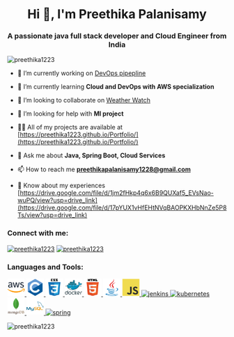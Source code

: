 <h1 align="center">Hi 👋, I'm Preethika Palanisamy</h1>
<h3 align="center">A passionate java full stack developer and Cloud Engineer from India</h3>

<p align="left"> <img src="https://komarev.com/ghpvc/?username=preethika1223&label=Profile%20views&color=0e75b6&style=flat" alt="preethika1223" /> </p>

- 🔭 I’m currently working on [DevOps pipepline](https://github.com/Preethika1223/aws-codepipeline-s3-codedeploy-linux)

- 🌱 I’m currently learning **Cloud and DevOps with AWS specialization**

- 👯 I’m looking to collaborate on [Weather Watch](https://github.com/Preethika1223/Weather-watch-mini-project-)

- 🤝 I’m looking for help with **Ml project**

- 👨‍💻 All of my projects are available at [https://preethika1223.github.io/Portfolio/](https://preethika1223.github.io/Portfolio/)

- 💬 Ask me about **Java, Spring Boot, Cloud Services**

- 📫 How to reach me **preethikapalanisamy1228@gmail.com**

- 📄 Know about my experiences [https://drive.google.com/file/d/1jm2fHkp4q6x6B9QUXaf5_EVsNao-wuPQ/view?usp=drive_link](https://drive.google.com/file/d/17pYUX1vHfEHtNVqBAOPKXHbNnZe5P8Ts/view?usp=drive_link)

<h3 align="left">Connect with me:</h3>
<p align="left">
<a href="https://linkedin.com/in/preethika1223" target="blank"><img align="center" src="https://raw.githubusercontent.com/rahuldkjain/github-profile-readme-generator/master/src/images/icons/Social/linked-in-alt.svg" alt="preethika1223" height="30" width="40" /></a>
<a href="https://www.leetcode.com/preethika1223" target="blank"><img align="center" src="https://raw.githubusercontent.com/rahuldkjain/github-profile-readme-generator/master/src/images/icons/Social/leet-code.svg" alt="preethika1223" height="30" width="40" /></a>
</p>

<h3 align="left">Languages and Tools:</h3>
<p align="left"> <a href="https://aws.amazon.com" target="_blank" rel="noreferrer"> <img src="https://raw.githubusercontent.com/devicons/devicon/master/icons/amazonwebservices/amazonwebservices-original-wordmark.svg" alt="aws" width="40" height="40"/> </a> <a href="https://www.cprogramming.com/" target="_blank" rel="noreferrer"> <img src="https://raw.githubusercontent.com/devicons/devicon/master/icons/c/c-original.svg" alt="c" width="40" height="40"/> </a> <a href="https://www.w3schools.com/css/" target="_blank" rel="noreferrer"> <img src="https://raw.githubusercontent.com/devicons/devicon/master/icons/css3/css3-original-wordmark.svg" alt="css3" width="40" height="40"/> </a> <a href="https://www.docker.com/" target="_blank" rel="noreferrer"> <img src="https://raw.githubusercontent.com/devicons/devicon/master/icons/docker/docker-original-wordmark.svg" alt="docker" width="40" height="40"/> </a> <a href="https://www.w3.org/html/" target="_blank" rel="noreferrer"> <img src="https://raw.githubusercontent.com/devicons/devicon/master/icons/html5/html5-original-wordmark.svg" alt="html5" width="40" height="40"/> </a> <a href="https://www.java.com" target="_blank" rel="noreferrer"> <img src="https://raw.githubusercontent.com/devicons/devicon/master/icons/java/java-original.svg" alt="java" width="40" height="40"/> </a> <a href="https://developer.mozilla.org/en-US/docs/Web/JavaScript" target="_blank" rel="noreferrer"> <img src="https://raw.githubusercontent.com/devicons/devicon/master/icons/javascript/javascript-original.svg" alt="javascript" width="40" height="40"/> </a> <a href="https://www.jenkins.io" target="_blank" rel="noreferrer"> <img src="https://www.vectorlogo.zone/logos/jenkins/jenkins-icon.svg" alt="jenkins" width="40" height="40"/> </a> <a href="https://kubernetes.io" target="_blank" rel="noreferrer"> <img src="https://www.vectorlogo.zone/logos/kubernetes/kubernetes-icon.svg" alt="kubernetes" width="40" height="40"/> </a> <a href="https://www.mongodb.com/" target="_blank" rel="noreferrer"> <img src="https://raw.githubusercontent.com/devicons/devicon/master/icons/mongodb/mongodb-original-wordmark.svg" alt="mongodb" width="40" height="40"/> </a> <a href="https://www.mysql.com/" target="_blank" rel="noreferrer"> <img src="https://raw.githubusercontent.com/devicons/devicon/master/icons/mysql/mysql-original-wordmark.svg" alt="mysql" width="40" height="40"/> </a> <a href="https://spring.io/" target="_blank" rel="noreferrer"> <img src="https://www.vectorlogo.zone/logos/springio/springio-icon.svg" alt="spring" width="40" height="40"/> </a> </p>

<p><img align="center" src="https://github-readme-streak-stats.herokuapp.com/?user=preethika1223&" alt="preethika1223" /></p>
